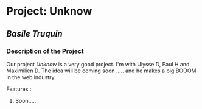 # **Project: Unknow**

## *Basile Truquin*

### Description of the Project

Our project *Unknow* is a very good project. I'm with Ulysse D, Paul H and Maximilien D. The idea will be coming soon ..... and he makes a big BOOOM in the web industry.

Features : 
1. Soon......

